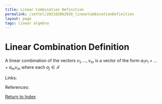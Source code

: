 ```yaml
---
title: Linear Combination Definition
permalink: /zettel/202102062020_linearCombinationDefinition
layout: page
tags: linear algebra
---
```

# Linear Combination Definition

A linear combination of the vectors $v_1, \ldots, v_m$ is a vector of the form $a_1 v_1 + \ldots + a_m v_m$ where
each $a_j \in \mathcal{F}$

Links: 

References: 

[Return to Index](index)
